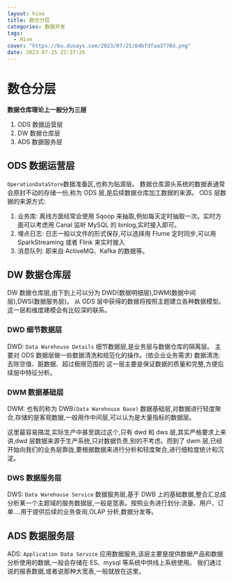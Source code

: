 ```yaml
---
layout: hive
title: 数仓分层
categories: 数据开发
tags:
  - Hive
cover: "https://bu.dusays.com/2023/07/25/64bfdfaa3778d.png"
date: 2023-07-25 22:37:26
---
```


# 数仓分层

**数据仓库理论上一般分为三层**

1. ODS 数据运营层
2. DW 数据仓库层
3. ADS 数据服务层

## **ODS** 数据运营层

`OperationDataStore`数据准备区,也称为贴源层。
数据仓库源头系统的数据表通常会原封不动的存储一份,称为 ODS 层,是后续数据仓库加工数据的来源。
ODS 层数据的来源方式:

1. 业务库: 离线方面经常会使用 Sqoop 来抽取,例如每天定时抽取一次。实时方面可以考虑用 Canal 监听 MySQL 的 binlog,实时接入即可。
2. 埋点日志: 日志一般以文件的形式保存,可以选择用 Flume 定时同步,可以用 SparkStreaming 或者 Flink 来实时接入
3. 消息队列: 即来自 ActiveMQ、Kafka 的数据等。

## **DW** 数据仓库层

DW 数据仓库层,由下到上可以分为 DWD(数据明细层),DWM(数据中间层),DWS(数据服务层)。
从 ODS 层中获得的数据将按照主题建立各种数据模型。这一层和维度建模会有比较深的联系。

### **DWD** 细节数据层

DWD: `Data Warehouse Details` 细节数据层,是业务层与数据仓库的隔离层。
主要对 ODS 数据层做一些数据清洗和规范化的操作。(依企业业务需求)
数据清洗: 去除空值、脏数据、超过极限范围的
这一层主要是保证数据的质量和完整,方便后续层中特征分析。

### **DWM** 数据基础层

DWM: 也有的称为 DWB`(Data Warehouse Base)` 数据基础层,对数据进行轻度聚合,存储的是客观数据,一般用作中间层,可以认为是大量指标的数据层。

这里最容易搞混,实际生产中甚至跳过这个,只有 dwd 和 dws 层,其实严格要求上来讲,dwd 层数据来源于生产系统,只对数据负责,别的不考虑。而到了 dwm 层,已经开始向我们的业务层靠拢,要根据数据来进行分析和轻度聚合,进行细粒度统计和沉淀。

### **DWS** 数据服务层

DWS: `Data Warehouse Service` 数据服务层,基于 DWB 上的基础数据,整合汇总成分析某一个主题域的服务数据层,一般是宽表。按照业务进行划分:流量、用户、订单....用于提供后续的业务查询,OLAP 分析,数据分发等。

## **ADS** 数据服务层

ADS: `Application Data Service` 应用数据服务,该层主要是提供数据产品和数据分析使用的数据,一般会存储在 ES、mysql 等系统中供线上系统使用。
我们通过说的报表数据,或者说那种大宽表,一般就放在这里。
